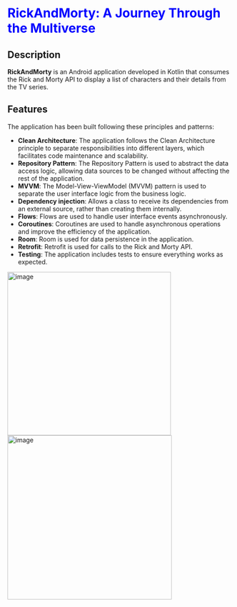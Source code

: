 # <span style="color:blue">RickAndMorty: A Journey Through the Multiverse</span>


## Description

**RickAndMorty** is an Android application developed in Kotlin that consumes the Rick and Morty API to display a list of characters and their details from the TV series.

## Features

The application has been built following these principles and patterns:

- **Clean Architecture**: The application follows the Clean Architecture principle to separate responsibilities into different layers, which facilitates code maintenance and scalability.
- **Repository Pattern**: The Repository Pattern is used to abstract the data access logic, allowing data sources to be changed without affecting the rest of the application.
- **MVVM**: The Model-View-ViewModel (MVVM) pattern is used to separate the user interface logic from the business logic.
- **Dependency injection**: Allows a class to receive its dependencies from an external source, rather than creating them internally. 
- **Flows**: Flows are used to handle user interface events asynchronously.
- **Coroutines**: Coroutines are used to handle asynchronous operations and improve the efficiency of the application.
- **Room**: Room is used for data persistence in the application.
- **Retrofit**: Retrofit is used for calls to the Rick and Morty API.
- **Testing**: The application includes tests to ensure everything works as expected.


<img width="366" alt="image" src="https://github.com/juanpablorenau/RickAndMorty/assets/86953862/8ded0e49-c4f5-4fd3-9a18-f02a07912ada">
<img width="368" alt="image" src="https://github.com/juanpablorenau/RickAndMorty/assets/86953862/9b1e9294-5dec-43d9-8bda-8678e8754831">

